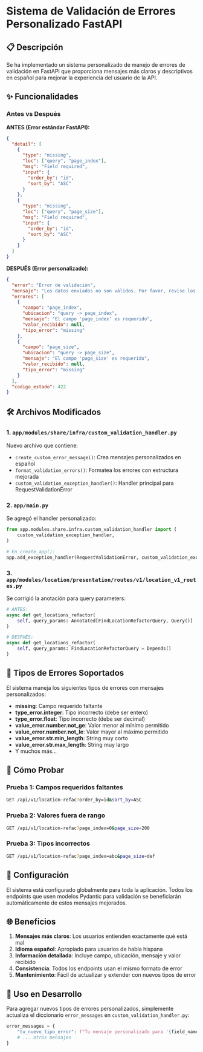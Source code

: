 # Sistema de Validación de Errores Personalizado FastAPI

## 📋 Descripción

Se ha implementado un sistema personalizado de manejo de errores de validación en FastAPI que proporciona mensajes más claros y descriptivos en español para mejorar la experiencia del usuario de la API.

## ✨ Funcionalidades

### Antes vs Después

**ANTES (Error estándar FastAPI):**
```json
{
  "detail": [
    {
      "type": "missing",
      "loc": ["query", "page_index"],
      "msg": "Field required",
      "input": {
        "order_by": "id",
        "sort_by": "ASC"
      }
    },
    {
      "type": "missing",
      "loc": ["query", "page_size"],
      "msg": "Field required",
      "input": {
        "order_by": "id",
        "sort_by": "ASC"
      }
    }
  ]
}
```

**DESPUÉS (Error personalizado):**
```json
{
  "error": "Error de validación",
  "mensaje": "Los datos enviados no son válidos. Por favor, revise los siguientes campos:",
  "errores": [
    {
      "campo": "page_index",
      "ubicacion": "query -> page_index",
      "mensaje": "El campo 'page_index' es requerido",
      "valor_recibido": null,
      "tipo_error": "missing"
    },
    {
      "campo": "page_size",
      "ubicacion": "query -> page_size",
      "mensaje": "El campo 'page_size' es requerido",
      "valor_recibido": null,
      "tipo_error": "missing"
    }
  ],
  "codigo_estado": 422
}
```

## 🛠️ Archivos Modificados

### 1. `app/modules/share/infra/custom_validation_handler.py`
Nuevo archivo que contiene:
- `create_custom_error_message()`: Crea mensajes personalizados en español
- `format_validation_errors()`: Formatea los errores con estructura mejorada
- `custom_validation_exception_handler()`: Handler principal para RequestValidationError

### 2. `app/main.py`
Se agregó el handler personalizado:
```python
from app.modules.share.infra.custom_validation_handler import (
    custom_validation_exception_handler,
)

# En create_app():
app.add_exception_handler(RequestValidationError, custom_validation_exception_handler)
```

### 3. `app/modules/location/presentation/routes/v1/location_v1_routes.py`
Se corrigió la anotación para query parameters:
```python
# ANTES:
async def get_locations_refactor(
    self, query_params: Annotated[FindLocationRefactorQuery, Query()]
)

# DESPUÉS:
async def get_locations_refactor(
    self, query_params: FindLocationRefactorQuery = Depends()
)
```

## 📝 Tipos de Errores Soportados

El sistema maneja los siguientes tipos de errores con mensajes personalizados:

- **missing**: Campo requerido faltante
- **type_error.integer**: Tipo incorrecto (debe ser entero)
- **type_error.float**: Tipo incorrecto (debe ser decimal)
- **value_error.number.not_ge**: Valor menor al mínimo permitido
- **value_error.number.not_le**: Valor mayor al máximo permitido
- **value_error.str.min_length**: String muy corto
- **value_error.str.max_length**: String muy largo
- Y muchos más...

## 🧪 Cómo Probar

### Prueba 1: Campos requeridos faltantes
```bash
GET /api/v1/location-refac?order_by=id&sort_by=ASC
```

### Prueba 2: Valores fuera de rango
```bash
GET /api/v1/location-refac?page_index=0&page_size=200
```

### Prueba 3: Tipos incorrectos
```bash
GET /api/v1/location-refac?page_index=abc&page_size=def
```

## 🔧 Configuración

El sistema está configurado globalmente para toda la aplicación. Todos los endpoints que usen modelos Pydantic para validación se beneficiarán automáticamente de estos mensajes mejorados.

## 🌐 Beneficios

1. **Mensajes más claros**: Los usuarios entienden exactamente qué está mal
2. **Idioma español**: Apropiado para usuarios de habla hispana
3. **Información detallada**: Incluye campo, ubicación, mensaje y valor recibido
4. **Consistencia**: Todos los endpoints usan el mismo formato de error
5. **Mantenimiento**: Fácil de actualizar y extender con nuevos tipos de error

## 🚀 Uso en Desarrollo

Para agregar nuevos tipos de errores personalizados, simplemente actualiza el diccionario `error_messages` en `custom_validation_handler.py`:

```python
error_messages = {
    "tu_nuevo_tipo_error": f"Tu mensaje personalizado para '{field_name}'",
    # ... otros mensajes
}
``` 